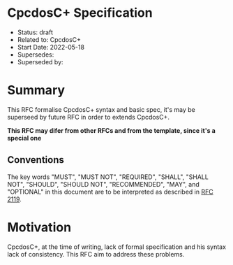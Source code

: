 # CpcdosC+ Specification

- Status: draft
- Related to: CpcdosC+
- Start Date: 2022-05-18
- Supersedes: 
- Superseded by: 

# Summary
[summary]: #summary

This RFC formalise CpcdosC+ syntax and basic spec, it's may be superseed by future RFC in order to extends CpcdosC+.

**This RFC may difer from other RFCs and from the template, since it's a special one**

## Conventions
[conventions]: #conventions

The key words "MUST", "MUST NOT", "REQUIRED", "SHALL", "SHALL NOT", "SHOULD", "SHOULD NOT", "RECOMMENDED", "MAY", and "OPTIONAL" in this document are to be interpreted as described in [RFC 2119](https://datatracker.ietf.org/doc/html/rfc2119).

# Motivation
[motivation]: #motivation

CpcdosC+, at the time of writing, lack of formal specification and his syntax lack of consistency. This RFC aim to address these problems.
